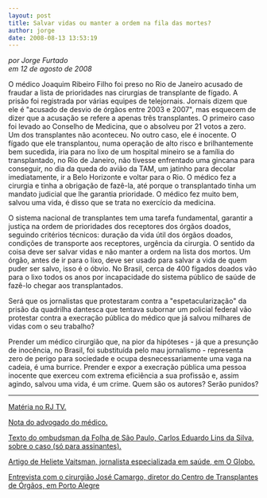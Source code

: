 ```yaml
---
layout: post
title: Salvar vidas ou manter a ordem na fila das mortes?
author: jorge
date: 2008-08-13 13:53:19
---
```

*por Jorge Furtado*\
*em 12 de agosto de 2008*

O médico Joaquim Ribeiro Filho foi preso no Rio de Janeiro acusado de fraudar a lista de prioridades nas cirurgias de transplante de fígado. A prisão foi registrada por várias equipes de telejornais. Jornais dizem que ele é "acusado de desvio de órgãos entre 2003 e 2007", mas esquecem de dizer que a acusação se refere a apenas três transplantes. O primeiro caso foi levado ao Conselho de Medicina, que o absolveu por 21 votos a zero. Um dos transplantes não aconteceu. No outro caso, ele é inocente. O fígado que ele transplantou, numa operação de alto risco e brilhantemente bem sucedida, iria para no lixo de um hospital mineiro se a família do transplantado, no Rio de Janeiro, não tivesse enfrentado uma gincana para conseguir, no dia da queda do avião da TAM, um jatinho para decolar imediatamente, ir a Belo Horizonte e voltar para o Rio. O médico fez a cirurgia e tinha a obrigação de fazê-la, até porque o transplantado tinha um mandato judicial que lhe garantia prioridade. O médico fez muito bem, salvou uma vida, é disso que se trata no exercício da medicina.

O sistema nacional de transplantes tem uma tarefa fundamental, garantir a justiça na ordem de prioridades dos receptores dos órgãos doados, seguindo critérios técnicos: duração da vida útil dos órgãos doados, condições de transporte aos receptores, urgência da cirurgia. O sentido da coisa deve ser salvar vidas e não manter a ordem na lista dos mortos. Um órgão, antes de ir para o lixo, deve ser usado para salvar a vida de quem puder ser salvo, isso é o óbvio. No Brasil, cerca de 400 fígados doados vão para o lixo todos os anos por incapacidade do sistema público de saúde de fazê-lo chegar aos transplantados.

Será que os jornalistas que protestaram contra a "espetacularização" da prisão da quadrilha dantesca que tentava subornar um policial federal vão protestar contra a execração pública do médico que já salvou milhares de vidas com o seu trabalho?

Prender um médico cirurgião que, na pior da hipóteses - já que a presunção de inocência, no Brasil, foi substituída pelo mau jornalismo - representa zero de perigo para sociedade e ocupa desnecessariamente uma vaga na cadeia, é uma burrice. Prender e expor a execração pública uma pessoa inocente que exerceu com extrema eficiência a sua profissão e, assim agindo, salvou uma vida, é um crime. Quem são os autores? Serão punidos?

- - -

[Matéria no RJ TV.](http://g1.globo.com/Noticias/Rio/0,,MUL706157-5606,00.html)

[Nota do advogado do médico.](http://jbonline.terra.com.br/extra/2008/08/05/e050824960.html)

[](http://jbonline.terra.com.br/extra/2008/08/05/e050824960.html)[Texto do ombudsman da Folha de São Paulo, Carlos Eduardo Lins da Silva, sobre o caso (só para assinantes).](http://www1.folha.uol.com.br/fsp/ombudsma/om1008200801.htm)

[](http://www1.folha.uol.com.br/fsp/ombudsma/om1008200801.htm)[Artigo de Heliete Vaitsman, jornalista especializada em saúde, em O Globo.](http://oglobo.globo.com/opiniao/mat/2008/08/01/transplantes_jogando_para_arquibancada_enquanto_vidas_se_perdem-547529277.asp)

[](http://oglobo.globo.com/opiniao/mat/2008/08/01/transplantes_jogando_para_arquibancada_enquanto_vidas_se_perdem-547529277.asp)[Entrevista com o cirurgião José Camargo, diretor do Centro de Transplantes de Órgãos, em Porto Alegre](http://oglobo.globo.com/rio/mat/2008/07/31/ideia_de_compra_de_orgao_fantasiosa_diz_especialista_em_transplantes-547513810.asp)